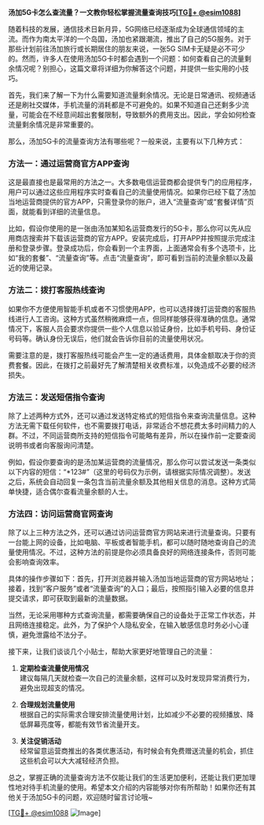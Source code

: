 **汤加5G卡怎么查流量？一文教你轻松掌握流量查询技巧[[TG💪+ @esim1088](https://t.me/s/esim1088)]**

随着科技的发展，通信技术日新月异，5G网络已经逐渐成为全球通信领域的主流。而作为南太平洋的一个岛国，汤加也紧跟潮流，推出了自己的5G服务。对于那些计划前往汤加旅行或长期居住的朋友来说，一张5G SIM卡无疑是必不可少的。然而，许多人在使用汤加5G卡时都会遇到一个问题：如何查看自己的流量剩余情况呢？别担心，这篇文章将详细为你解答这个问题，并提供一些实用的小技巧。

首先，我们来了解一下为什么需要知道流量剩余情况。无论是日常通讯、视频通话还是刷社交媒体，手机流量的消耗都是不可避免的。如果不知道自己还剩多少流量，可能会在不经意间超出套餐限制，导致额外的费用支出。因此，学会如何检查流量剩余情况是非常重要的。

那么，汤加5G卡的流量查询方法有哪些呢？一般来说，主要有以下几种方式：

### 方法一：通过运营商官方APP查询

这是最直接也是最常用的方法之一。大多数电信运营商都会提供专门的应用程序，用户可以通过这些应用程序实时查看自己的流量使用情况。如果你已经下载了汤加当地运营商提供的官方APP，只需登录你的账户，进入“流量查询”或“套餐详情”页面，就能看到详细的流量信息。

比如，假设你使用的是一张由汤加某知名运营商发行的5G卡，那么你可以先从应用商店搜索并下载该运营商的官方APP。安装完成后，打开APP并按照提示完成注册和登录步骤。登录成功后，你会看到一个主界面，上面通常会有多个选项卡，比如“我的套餐”、“流量查询”等。点击“流量查询”，即可看到当前的流量余额以及最近的使用记录。

### 方法二：拨打客服热线查询

如果你不方便使用智能手机或者不习惯使用APP，也可以选择拨打运营商的客服热线进行人工咨询。这种方式虽然稍微麻烦一点，但同样能够获得准确的信息。通常情况下，客服人员会要求你提供一些个人信息以验证身份，比如手机号码、身份证号码等。确认身份无误后，他们就会告诉你目前的流量使用状况。

需要注意的是，拨打客服热线可能会产生一定的通话费用，具体金额取决于你的资费套餐。因此，在拨打之前最好先了解清楚相关收费标准，以免造成不必要的经济损失。

### 方法三：发送短信指令查询

除了上述两种方式外，还可以通过发送特定格式的短信指令来查询流量信息。这种方法无需下载任何软件，也不需要拨打电话，非常适合不想花费太多时间精力的人群。不过，不同运营商所支持的短信指令可能略有差异，所以在操作前一定要查阅说明书或者向客服询问清楚。

例如，假设你要查询的是汤加某运营商的流量情况，那么你可以尝试发送一条类似以下内容的短信：“*123#”（这里的号码仅为示例，请根据实际情况调整）。发送之后，系统会自动回复一条包含当前流量余额及其他相关信息的消息。这种方式简单快捷，适合偶尔查看流量余额的人士。

### 方法四：访问运营商官网查询

除了以上三种方法之外，还可以通过访问运营商官方网站来进行流量查询。只要有一台能上网的设备，比如电脑、平板或者智能手机，都可以随时随地查询自己的流量使用情况。不过，这种方法的前提是你必须具备良好的网络连接条件，否则可能会影响查询效率。

具体的操作步骤如下：首先，打开浏览器并输入汤加当地运营商的官方网站地址；接着，找到“客户服务”或者“流量查询”的入口；最后，按照指引输入必要的信息并提交请求，即可获取到最新的流量数据。

当然，无论采用哪种方式查询流量，都需要确保自己的设备处于正常工作状态，并且网络连接稳定。此外，为了保护个人隐私安全，在输入敏感信息时务必小心谨慎，避免泄露给不法分子。

接下来，让我们谈谈几个小贴士，帮助大家更好地管理自己的流量：

1. **定期检查流量使用情况**  
   建议每隔几天就检查一次自己的流量余额，这样可以及时发现异常消费行为，避免出现超支的情况。
   
2. **合理规划流量使用**  
   根据自己的实际需求合理安排流量使用计划，比如减少不必要的视频播放、降低屏幕亮度等，都能有效节省流量开支。
   
3. **关注促销活动**  
   经常留意运营商推出的各类优惠活动，有时候会有免费赠送流量的机会，抓住这些机会可以大大减轻经济负担。

总之，掌握正确的流量查询方法不仅能让我们的生活更加便利，还能让我们更加理性地对待手机流量的使用。希望本文介绍的内容能够对你有所帮助！如果你还有其他关于汤加5G卡的问题，欢迎随时留言讨论哦~

[[TG💪+ @esim1088](https://t.me/s/esim1088) ![Image](https://i.postimg.cc/4NQfJmqS/Snipaste-2025-05-13-00-14-12.png)]